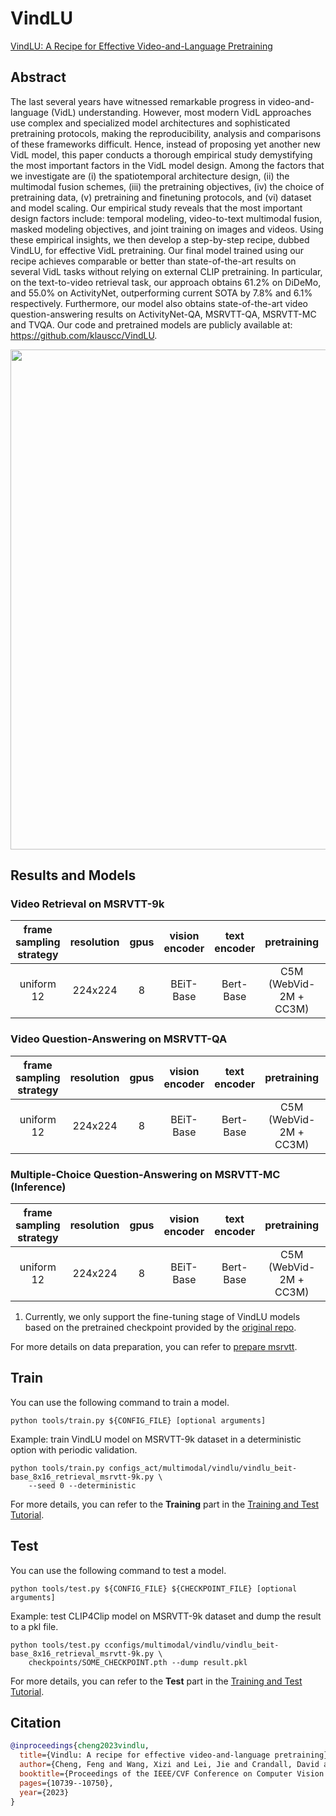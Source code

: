 # VindLU

[VindLU: A Recipe for Effective Video-and-Language Pretraining](https://arxiv.org/abs/2212.05051)

<!-- [ALGORITHM] -->

## Abstract

<!-- [ABSTRACT] -->

The last several years have witnessed remarkable progress in video-and-language (VidL) understanding. However, most modern VidL approaches use complex and specialized model architectures and sophisticated pretraining protocols, making the reproducibility, analysis and comparisons of these frameworks difficult. Hence, instead of proposing yet another new VidL model, this paper conducts a thorough empirical study demystifying the most important factors in the VidL model design. Among the factors that we investigate are (i) the spatiotemporal architecture design, (ii) the multimodal fusion schemes, (iii) the pretraining objectives, (iv) the choice of pretraining data, (v) pretraining and finetuning protocols, and (vi) dataset and model scaling. Our empirical study reveals that the most important design factors include: temporal modeling, video-to-text multimodal fusion, masked modeling objectives, and joint training on images and videos. Using these empirical insights, we then develop a step-by-step recipe, dubbed VindLU, for effective VidL pretraining. Our final model trained using our recipe achieves comparable or better than state-of-the-art results on several VidL tasks without relying on external CLIP pretraining. In particular, on the text-to-video retrieval task, our approach obtains 61.2% on DiDeMo, and 55.0% on ActivityNet, outperforming current SOTA by 7.8% and 6.1% respectively. Furthermore, our model also obtains state-of-the-art video question-answering results on ActivityNet-QA, MSRVTT-QA, MSRVTT-MC and TVQA. Our code and pretrained models are publicly available at: https://github.com/klauscc/VindLU.

<!-- [IMAGE] -->

<div align=center>
<img src="https://github.com/open-mmlab/mmaction2/assets/33249023/3efb02d0-679f-4ce7-b8f1-7f331905d902" width="800"/>
</div>

## Results and Models

### Video Retrieval on MSRVTT-9k

| frame sampling strategy | resolution | gpus | vision encoder | text encoder |      pretraining       | Recall@1 |                config                 |                ckpt                 |                 log                 |
| :---------------------: | :--------: | :--: | :------------: | :----------: | :--------------------: | :------: | :-----------------------------------: | :---------------------------------: | :---------------------------------: |
|       uniform 12        |  224x224   |  8   |   BEiT-Base    |  Bert-Base   | C5M (WebVid-2M + CC3M) |   44.0   | [config](/configs_act/multimodal/vindlu/vindlu_beit-base_8x16_retrieval_msrvtt-9k.py) | [ckpt](https://download.openmmlab.com/mmaction/v1.0/multimodal/vindlu/vindlu_beit-base_8x16_retrieval_msrvtt-9k/vindlu_beit-base_8x16_retrieval_msrvtt-9k_20230905-fc36231e.pth) | [log](https://download.openmmlab.com/mmaction/v1.0/multimodal/vindlu/vindlu_beit-base_8x16_retrieval_msrvtt-9k/vindlu_beit-base_8x16_retrieval_msrvtt-9k.log) |

### Video Question-Answering on MSRVTT-QA

| frame sampling strategy | resolution | gpus | vision encoder | text encoder |      pretraining       | top1 acc |                config                 |                ckpt                 |                 log                 |
| :---------------------: | :--------: | :--: | :------------: | :----------: | :--------------------: | :------: | :-----------------------------------: | :---------------------------------: | :---------------------------------: |
|       uniform 12        |  224x224   |  8   |   BEiT-Base    |  Bert-Base   | C5M (WebVid-2M + CC3M) |   43.6   | [config](/configs_act/multimodal/vindlu/vindlu_beit-base_8x8_vqa_msrvtt-qa.py) | [ckpt](https://download.openmmlab.com/mmaction/v1.0/multimodal/vindlu/vindlu_beit-base_8x8_vqa_msrvtt-qa/vindlu_beit-base_8x8_vqa_msrvtt-qa_20230906-6e693e64.pth) | [log](https://download.openmmlab.com/mmaction/v1.0/multimodal/vindlu/vindlu_beit-base_8x8_vqa_msrvtt-qa/vindlu_beit-base_8x8_vqa_msrvtt-qa.log) |

### Multiple-Choice Question-Answering on MSRVTT-MC (Inference)

| frame sampling strategy | resolution | gpus | vision encoder | text encoder |      pretraining       | top1 acc |                         config                         |                         ckpt                          |
| :---------------------: | :--------: | :--: | :------------: | :----------: | :--------------------: | :------: | :----------------------------------------------------: | :---------------------------------------------------: |
|       uniform 12        |  224x224   |  8   |   BEiT-Base    |  Bert-Base   | C5M (WebVid-2M + CC3M) |   97.6   | [config](/configs_act/multimodal/vindlu/vindlu_beit-base_vqa-mc_msrvtt-mc.py) | [ckpt](https://download.openmmlab.com/mmaction/v1.0/multimodal/vindlu/vindlu_beit-base_8x16_retrieval_msrvtt-9k/vindlu_beit-base_8x16_retrieval_msrvtt-9k_20230905-fc36231e.pth) |

1. Currently, we only support the fine-tuning stage of VindLU models based on the pretrained checkpoint provided by the [original repo](https://github.com/klauscc/VindLU).

For more details on data preparation, you can refer to [prepare msrvtt](/tools/data/msrvtt/README.md).

## Train

You can use the following command to train a model.

```shell
python tools/train.py ${CONFIG_FILE} [optional arguments]
```

Example: train VindLU model on MSRVTT-9k dataset in a deterministic option with periodic validation.

```shell
python tools/train.py configs_act/multimodal/vindlu/vindlu_beit-base_8x16_retrieval_msrvtt-9k.py \
    --seed 0 --deterministic
```

For more details, you can refer to the **Training** part in the [Training and Test Tutorial](/docs/en/user_guides/train_test.md).

## Test

You can use the following command to test a model.

```shell
python tools/test.py ${CONFIG_FILE} ${CHECKPOINT_FILE} [optional arguments]
```

Example: test CLIP4Clip model on MSRVTT-9k dataset and dump the result to a pkl file.

```shell
python tools/test.py cconfigs/multimodal/vindlu/vindlu_beit-base_8x16_retrieval_msrvtt-9k.py \
    checkpoints/SOME_CHECKPOINT.pth --dump result.pkl
```

For more details, you can refer to the **Test** part in the [Training and Test Tutorial](/docs/en/user_guides/train_test.md).

## Citation

```BibTeX
@inproceedings{cheng2023vindlu,
  title={Vindlu: A recipe for effective video-and-language pretraining},
  author={Cheng, Feng and Wang, Xizi and Lei, Jie and Crandall, David and Bansal, Mohit and Bertasius, Gedas},
  booktitle={Proceedings of the IEEE/CVF Conference on Computer Vision and Pattern Recognition},
  pages={10739--10750},
  year={2023}
}
```
